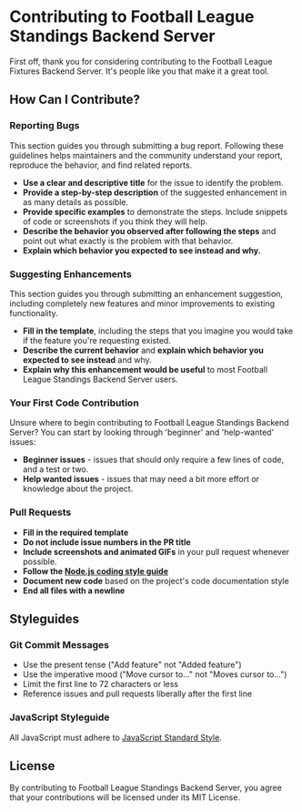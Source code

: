 # Contributing to Football League Standings Backend Server

First off, thank you for considering contributing to the Football League Fixtures Backend Server. It's people like you that make it a great tool.

## How Can I Contribute?

### Reporting Bugs

This section guides you through submitting a bug report. Following these guidelines helps maintainers and the community understand your report, reproduce the behavior, and find related reports.

- **Use a clear and descriptive title** for the issue to identify the problem.
- **Provide a step-by-step description** of the suggested enhancement in as many details as possible.
- **Provide specific examples** to demonstrate the steps. Include snippets of code or screenshots if you think they will help.
- **Describe the behavior you observed after following the steps** and point out what exactly is the problem with that behavior.
- **Explain which behavior you expected to see instead and why.**

### Suggesting Enhancements

This section guides you through submitting an enhancement suggestion, including completely new features and minor improvements to existing functionality.

- **Fill in the template**, including the steps that you imagine you would take if the feature you're requesting existed.
- **Describe the current behavior** and **explain which behavior you expected to see instead** and why.
- **Explain why this enhancement would be useful** to most Football League Standings Backend Server users.

### Your First Code Contribution

Unsure where to begin contributing to Football League Standings Backend Server? You can start by looking through 'beginner' and 'help-wanted' issues:

- **Beginner issues** - issues that should only require a few lines of code, and a test or two.
- **Help wanted issues** - issues that may need a bit more effort or knowledge about the project.

### Pull Requests

- **Fill in the required template**
- **Do not include issue numbers in the PR title**
- **Include screenshots and animated GIFs** in your pull request whenever possible.
- **Follow the [Node.js coding style guide](https://github.com/airbnb/javascript)**
- **Document new code** based on the project's code documentation style
- **End all files with a newline**

## Styleguides

### Git Commit Messages

- Use the present tense ("Add feature" not "Added feature")
- Use the imperative mood ("Move cursor to..." not "Moves cursor to...")
- Limit the first line to 72 characters or less
- Reference issues and pull requests liberally after the first line

### JavaScript Styleguide

All JavaScript must adhere to [JavaScript Standard Style](https://standardjs.com/).

## License

By contributing to Football League Standings Backend Server, you agree that your contributions will be licensed under its MIT License.